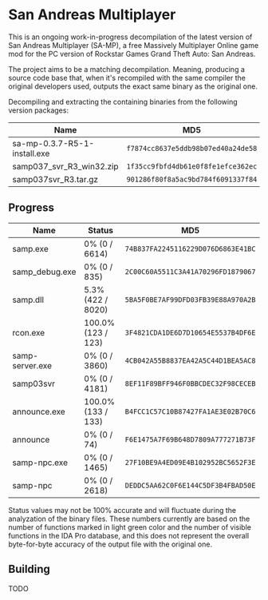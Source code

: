 # San Andreas Multiplayer

This is an ongoing work-in-progress decompilation of the latest version of San Andreas Multiplayer (SA-MP), a free Massively Multiplayer Online game mod for the PC version of Rockstar Games Grand Theft Auto: San Andreas.

The project aims to be a matching decompilation. Meaning, producing a source code base that, when it's recompiled with the same compiler the original developers used, outputs the exact same binary as the original one.

Decompiling and extracting the containing binaries from the following version packages:

| Name | MD5 |
| --- | --- |
| sa-mp-0.3.7-R5-1-install.exe | `f7874cc8637e5ddb98b07ed40a24de58` |
| samp037_svr_R3_win32.zip | `1f35cc9fbfd4db61e0f8fe1efce362ec` |
| samp037svr_R3.tar.gz | `901286f80f8a5ac9bd784f6091337f84` |

## Progress

<!-- DECOMPINFOSTART -->
| Name | Status | MD5 |
| --- | --- | --- |
| samp.exe | 0% (0 / 6614) | `74B837FA2245116229D076D6863E41BC` |
| samp_debug.exe | 0% (0 / 835) | `2C00C60A5511C3A41A70296FD1879067` |
| samp.dll | 5.3% (422 / 8020) | `5BA5F0BE7AF99DFD03FB39E88A970A2B` |
| rcon.exe | 100.0% (123 / 123) | `3F4821CDA1DE6D7D10654E5537B4DF6E` |
| samp-server.exe | 0% (0 / 3860) | `4CB042A55B8837EA42A5C44D1BEA5AC8` |
| samp03svr | 0% (0 / 4181) | `8EF11F89BFF946F0BBCDEC32F98CECEB` |
| announce.exe | 100.0% (133 / 133) | `B4FCC1C57C10B87427FA1AE3E02B70C6` |
| announce | 0% (0 / 74) | `F6E1475A7F69B648D7809A777271B73F` |
| samp-npc.exe | 0% (0 / 1465) | `27F10BE9A4ED09E4B102952BC5652F3E` |
| samp-npc | 0% (0 / 2618) | `DEDDC5AA62C0F6E144C5DF3B4FBAD50E` |
<!-- DECOMPINFOEND -->

Status values may not be 100% accurate and will fluctuate during the analyzation of the binary files. These numbers currently are based on the number of functions marked in light green color and the number of visible functions in the IDA Pro database, and this does not represent the overall byte-for-byte accuracy of the output file with the original one.

## Building

TODO
